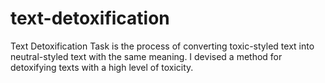 # text-detoxification
 Text Detoxification Task is the process of converting toxic-styled text into neutral-styled text with the same meaning. I devised a method for detoxifying texts with a high level of toxicity.
